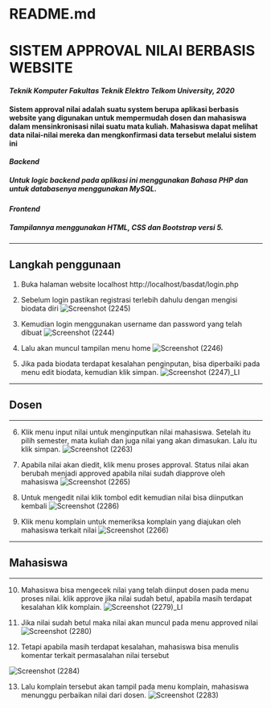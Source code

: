 # README.md
# SISTEM APPROVAL NILAI BERBASIS WEBSITE
#### _Teknik Komputer Fakultas Teknik Elektro Telkom University, 2020_

#### Sistem approval nilai adalah suatu system berupa aplikasi berbasis website yang digunakan untuk mempermudah dosen dan mahasiswa dalam mensinkronisasi nilai suatu mata kuliah. Mahasiswa dapat melihat data nilai-nilai mereka dan mengkonfirmasi data tersebut melalui sistem ini

#### _**Backend**_
##### Untuk logic backend pada aplikasi ini menggunakan Bahasa PHP dan untuk databasenya menggunakan MySQL.
#### _**Frontend**_
##### Tampilannya menggunakan HTML, CSS dan Bootstrap versi 5.
-------------------------
Langkah penggunaan
-------------------------
1. Buka halaman website localhost http://localhost/basdat/login.php
2. Sebelum login pastikan registrasi terlebih dahulu dengan mengisi biodata diri
![Screenshot (2245)](https://user-images.githubusercontent.com/77713296/105129302-54cc9080-5b17-11eb-91cc-f786aef52d00.png)

3. Kemudian login menggunakan username dan password yang telah dibuat
![Screenshot (2244)](https://user-images.githubusercontent.com/77713296/105129165-13d47c00-5b17-11eb-8fb0-47e5b2382648.png)

4. Lalu akan muncul tampilan menu home
![Screenshot (2246)](https://user-images.githubusercontent.com/77713296/105129958-b7725c00-5b18-11eb-8d88-67ebbf5c4e61.png)

5. Jika pada biodata terdapat kesalahan penginputan, bisa diperbaiki pada menu edit biodata, kemudian klik simpan.
![Screenshot (2247)_LI](https://user-images.githubusercontent.com/77713296/105129942-ae818a80-5b18-11eb-8712-79ecaa623da0.jpg)

_______________
## Dosen
_______________
6. Klik menu input nilai untuk menginputkan nilai mahasiswa. Setelah itu pilih semester, mata kuliah dan juga nilai yang akan dimasukan. Lalu itu klik simpan.
![Screenshot (2263)](https://user-images.githubusercontent.com/77713296/105131706-0ec5fb80-5b1c-11eb-812b-ef8062f89c20.png)

7. Apabila nilai akan diedit, klik menu proses approval. Status nilai akan berubah menjadi approved apabila nilai sudah diapprove oleh mahasiswa
![Screenshot (2265)](https://user-images.githubusercontent.com/77713296/105131962-914ebb00-5b1c-11eb-8a54-a03e951105eb.png)

8. Untuk mengedit nilai klik tombol edit kemudian nilai bisa diinputkan kembali
![Screenshot (2286)](https://user-images.githubusercontent.com/77713296/105132278-408b9200-5b1d-11eb-9c17-ab98d03a27aa.png)

9. Klik menu komplain untuk memeriksa komplain yang diajukan oleh mahasiswa terkait nilai
![Screenshot (2266)](https://user-images.githubusercontent.com/77713296/105132200-12a64d80-5b1d-11eb-8d5c-8362db9106da.png)

_______________
## Mahasiswa
_______________

10. Mahasiswa bisa mengecek nilai yang telah diinput dosen pada menu proses nilai. klik approve jika nilai sudah betul, apabila masih terdapat kesalahan klik komplain.
![Screenshot (2279)_LI](https://user-images.githubusercontent.com/77713296/105130456-a544ed80-5b19-11eb-9900-eb2a95cc9002.jpg)

11. Jika nilai sudah betul maka nilai akan muncul pada menu approved nilai
![Screenshot (2280)](https://user-images.githubusercontent.com/77713296/105130822-4cc22000-5b1a-11eb-8302-2a98ad1342ab.png)

12. Tetapi apabila masih terdapat kesalahan, mahasiswa bisa menulis komentar terkait permasalahan nilai tersebut

![Screenshot (2284)](https://user-images.githubusercontent.com/77713296/105130951-8eeb6180-5b1a-11eb-8875-d1527482f409.png)

13. Lalu komplain tersebut akan tampil pada menu komplain, mahasiswa menunggu perbaikan nilai dari dosen.
![Screenshot (2283)](https://user-images.githubusercontent.com/77713296/105131205-0de09a00-5b1b-11eb-9306-57fb61c17052.png)



